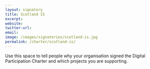 ```yaml
---
layout: signatory
title: Scotland IS
excerpt: 
website: 
twitter-url: 
email: 
image: /images/signatories/scotland-is.jpg
permalink: /charter/scotland-is/
---
```


Use this space to tell people why your organisation signed the Digital Participation Charter and which projects you are supporting.